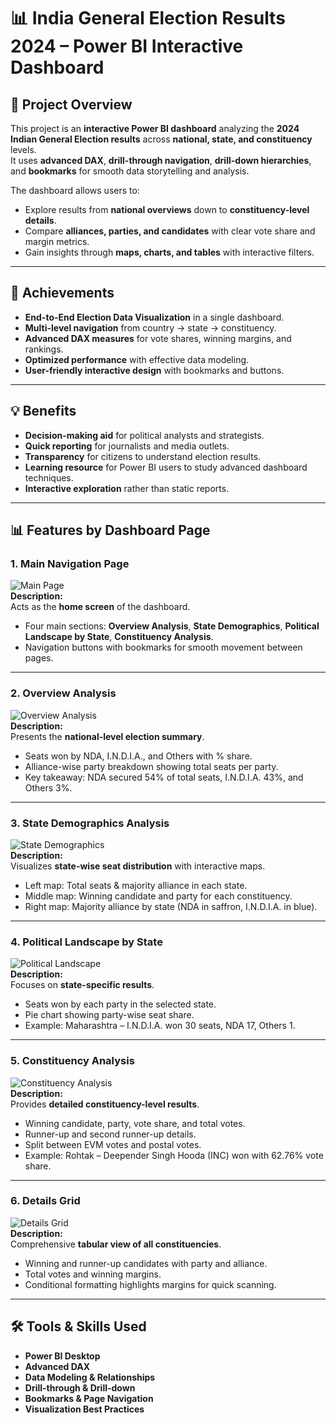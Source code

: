 # 📊 India General Election Results 2024 – Power BI Interactive Dashboard

## 📌 Project Overview
This project is an **interactive Power BI dashboard** analyzing the **2024 Indian General Election results** across **national, state, and constituency** levels.  
It uses **advanced DAX**, **drill-through navigation**, **drill-down hierarchies**, and **bookmarks** for smooth data storytelling and analysis.

The dashboard allows users to:
- Explore results from **national overviews** down to **constituency-level details**.
- Compare **alliances, parties, and candidates** with clear vote share and margin metrics.
- Gain insights through **maps, charts, and tables** with interactive filters.

---

## 🎯 Achievements
- **End-to-End Election Data Visualization** in a single dashboard.
- **Multi-level navigation** from country → state → constituency.
- **Advanced DAX measures** for vote shares, winning margins, and rankings.
- **Optimized performance** with effective data modeling.
- **User-friendly interactive design** with bookmarks and buttons.

---

## 💡 Benefits
- **Decision-making aid** for political analysts and strategists.
- **Quick reporting** for journalists and media outlets.
- **Transparency** for citizens to understand election results.
- **Learning resource** for Power BI users to study advanced dashboard techniques.
- **Interactive exploration** rather than static reports.

---

## 📊 Features by Dashboard Page

### **1. Main Navigation Page**
![Main Page](/main_Page.png)  
**Description:**  
Acts as the **home screen** of the dashboard.  
- Four main sections: **Overview Analysis**, **State Demographics**, **Political Landscape by State**, **Constituency Analysis**.  
- Navigation buttons with bookmarks for smooth movement between pages.

---

### **2. Overview Analysis**
![Overview Analysis](/Overview.png)  
**Description:**  
Presents the **national-level election summary**.  
- Seats won by NDA, I.N.D.I.A., and Others with % share.  
- Alliance-wise party breakdown showing total seats per party.  
- Key takeaway: NDA secured 54% of total seats, I.N.D.I.A. 43%, and Others 3%.

---

### **3. State Demographics Analysis**
![State Demographics](/state_demographic.png)  
**Description:**  
Visualizes **state-wise seat distribution** with interactive maps.  
- Left map: Total seats & majority alliance in each state.  
- Middle map: Winning candidate and party for each constituency.  
- Right map: Majority alliance by state (NDA in saffron, I.N.D.I.A. in blue).

---

### **4. Political Landscape by State**
![Political Landscape](/political_landscape.png)  
**Description:**  
Focuses on **state-specific results**.  
- Seats won by each party in the selected state.  
- Pie chart showing party-wise seat share.  
- Example: Maharashtra – I.N.D.I.A. won 30 seats, NDA 17, Others 1.

---

### **5. Constituency Analysis**
![Constituency Analysis](/Constituency.png)  
**Description:**  
Provides **detailed constituency-level results**.  
- Winning candidate, party, vote share, and total votes.  
- Runner-up and second runner-up details.  
- Split between EVM votes and postal votes.  
- Example: Rohtak – Deepender Singh Hooda (INC) won with 62.76% vote share.

---

### **6. Details Grid**
![Details Grid](Details_grid.png)  
**Description:**  
Comprehensive **tabular view of all constituencies**.  
- Winning and runner-up candidates with party and alliance.  
- Total votes and winning margins.  
- Conditional formatting highlights margins for quick scanning.

---

## 🛠️ Tools & Skills Used
- **Power BI Desktop**
- **Advanced DAX**
- **Data Modeling & Relationships**
- **Drill-through & Drill-down**
- **Bookmarks & Page Navigation**
- **Visualization Best Practices**
